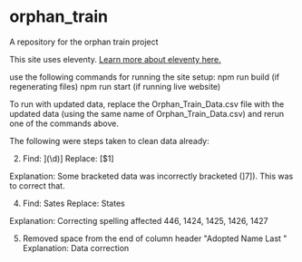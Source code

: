# orphan_train
A repository for the orphan train project

This site uses eleventy. [Learn more about eleventy here.](https://www.11ty.dev/)

use the following commands for running the site setup:
npm run build (if regenerating files)
npm run start (if running live website)


To run with updated data, replace the Orphan_Train_Data.csv file with the updated data (using the same name of Orphan_Train_Data.csv) and rerun one of the commands above.

The following were steps taken to clean data already:

2. Find: \](\d)\]
Replace: [$1]

Explanation: Some bracketed data was incorrectly bracketed (]7]). This was to correct that.

4. Find: Sates
Replace: States

Explanation: Correcting spelling
affected 446, 1424, 1425, 1426, 1427

5. Removed space from the end of column header "Adopted Name Last "
Explanation: Data correction
